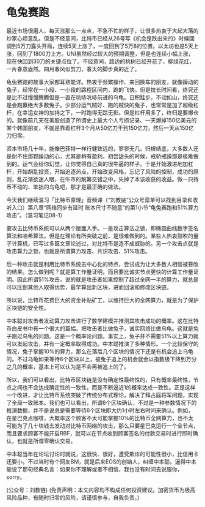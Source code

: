 # 龟兔赛跑

最近市场很磨人，每天涨那么一点点，不急不忙的样子，让很多热衷于大起大落的炒家心烦意乱。但是不经意间，比特币已经从26号写《机会是跌出来的》时候回调到5万刀露头开局，连续5天上涨了，一度回到了5万8的位置。以太坊也是5天上涨，回到了1800刀上方。UNI虽然经过较大的预期调整，但是也连续小幅上涨，现在快回到30刀的关键点位了。不经意间，路边的桃树已经开花了，柳绿花红，一片春意盎然。四月春风似剪刀，春天的脚步真的近了。

龟兔赛跑的故事大家都耳熟能详。热衷于频繁操作、来回换车的朋友，就像躁动的兔子，经常在一小段、一小段的路程区间内，跑的飞快。但是拉长时间看，终究还是比不过慢慢腾腾但是一直在吭哧吭哧前进的乌龟。日积跬步，不动如山，终究还是会跑赢绝大多数兔子。少部分运气贼好、跑的贼快的兔子，也常常是加了超级杠杆，在幸运女神的加持之下，一时跑得无踪无影。但是杠杆用多了，终归是要爆仓的。就像前几天在美股创造了所谓史上最大个人亏损记录、一天爆掉150亿美元的某个韩国朋友，不就是靠着杠杆3个月从50亿刀干到150亿刀，然后一天从150亿刀归零。

资本市场几十年，能像巴菲特一样行健致远的，寥寥无几。归根结底，大多数人还是耐不住那颗躁动的心，尤其是稍有盈利，初尝甜头的时候，戒骄戒躁那是极难做到的。运气会给你幻觉，让你觉得自己真的很牛逼的样子。于是开始激进地加杠杆，开始胡乱投资，开始追逐热点，开始改变风格，忘记了风险的控制，成功的原则，乱花渐欲迷人眼，在牛市的觥筹交错之中，失掉了本该收获的收益。做一只持币不动的、笨拙的乌龟吧，那才是最正确的做法。

今天我们继续温习「比特币原理」音频课（“刘教链”公众号菜单可以找到目录和收听入口）第八章“网络同步有延时 账本尺寸不随意”的第1小节“龟兔赛跑和51%算力攻击”。（温习笔记08-1）

要攻击比特币系统可以从两个层面入手。一是攻击算法之锁，即椭圆曲线数字签名算法和哈希算法，但是在理论有所突破之前，是很难做到的。某些人热衷鼓吹的量子计算机，已写过多篇文章论述过，对比特币是造不成威胁的。另一个攻击点就是攻击算力之锁，也就是所谓算力攻击、共识攻击、51%攻击。

后一种攻击就是利用比特币系统去中心化的特点，尝试成为让大多数人相信被篡改的结果。怎么做到呢？就是算工作量证明，而且要比诚实节点更快的计算工作量证明。因此所谓51%攻击，说的就是攻击者如果控制了超过全网一半的算力，就总是可以压倒其他人取得优势，最早算出新区块，进而回滚和修改区块链。

所以说，比特币花费巨大的资金补贴矿工，以维持巨大的全网算力，就是为了保护区块链的安全性。

中本聪对攻击者发动算力攻击进行了数学建模并推测其攻击成功的概率。这在比特币白皮书中有一个很大的篇幅。把攻击者比做兔子，诚实网络比做乌龟。这就是兔子跑过乌龟的问题。这是一个概率论问题。事实上，兔子并不需要51%以上算力就可以发起攻击，并有一定概率取得成功。中本聪推演了多种情形。一个比较保守的情况，兔子掌握10%的算力，那么在落后几个区块的情况下还是有机会追上乌龟的。不过乌龟如果等待6个区块以上，被兔子追上的机会就会以指数级下降到万分之几的概率，基本上可以认为是不会再被追上的了。

所以，我们可以看出，比特币区块链是没有确定性最终性的，只有概率最终性，节点之间也不会达成确定性的一致性，而是不断逼近1的概率达成一致性。正是这样一个改进，才让比特币系统突破了传统分布式理论，解决了拜占庭将军问题，实现了全局一致账本。我们也可以看出，所谓6个区块确认，不过是一种参数情况下的推演数据，并不是说总是需要等待6个区块即大约1小时左右时间来确认。例如，在星巴克点咖啡，大概率这个顾客不太可能掌握10%的比特币全网算力，也不太可能为了几十块钱去发动对比特币网络的攻击，那么只要星巴克运行一个全节点，而且要求顾客不能开启RBF，就可以在节点收到顾客签名的付款交易时进行即时确认，也就是所谓零确认交易。

中本聪当年在论坛讨论时就说，这很快、很好，遭受欺诈的可能性很小，比信用卡还要小。不过当时有个网友BM，就是后来EOS的创始人，纠缠中本聪。逼得中本聪说了那句经典名言：如果你不理解或者不相信，我也没有时间去说服你，sorry。

\(公众号：刘教链\)  \(免责声明：本文内容均不构成任何投资建议。加密货币为极高风险品种，有随时归零的风险，请谨慎参与，自我负责。\)


